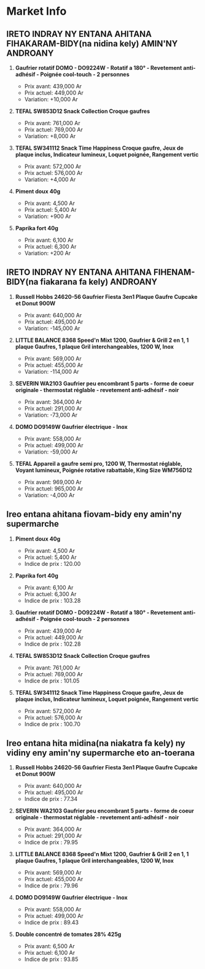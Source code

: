 # Market Info

## IRETO INDRAY NY ENTANA AHITANA FIHAKARAM-BIDY(na nidina kely) AMIN'NY ANDROANY

1. **Gaufrier rotatif DOMO - DO9224W - Rotatif a 180° - Revetement anti-adhésif - Poignée cool-touch - 2 personnes**
   - Prix avant: 439,000 Ar
   - Prix actuel: 449,000 Ar
   - Variation: +10,000 Ar

2. **TEFAL SW853D12 Snack Collection Croque gaufres**
   - Prix avant: 761,000 Ar
   - Prix actuel: 769,000 Ar
   - Variation: +8,000 Ar

3. **TEFAL SW341112 Snack Time Happiness Croque gaufre, Jeux de plaque inclus, Indicateur lumineux, Loquet poignée, Rangement vertic**
   - Prix avant: 572,000 Ar
   - Prix actuel: 576,000 Ar
   - Variation: +4,000 Ar

4. **Piment doux 40g**
   - Prix avant: 4,500 Ar
   - Prix actuel: 5,400 Ar
   - Variation: +900 Ar

5. **Paprika fort 40g**
   - Prix avant: 6,100 Ar
   - Prix actuel: 6,300 Ar
   - Variation: +200 Ar

## IRETO INDRAY NY ENTANA AHITANA FIHENAM-BIDY(na fiakarana fa kely) ANDROANY

1. **Russell Hobbs 24620-56 Gaufrier Fiesta 3en1 Plaque Gaufre Cupcake et Donut 900W**
   - Prix avant: 640,000 Ar
   - Prix actuel: 495,000 Ar
   - Variation: -145,000 Ar

2. **LITTLE BALANCE 8368 Speed'n Mixt 1200, Gaufrier & Grill 2 en 1, 1 plaque Gaufres, 1 plaque Gril interchangeables, 1200 W, Inox**
   - Prix avant: 569,000 Ar
   - Prix actuel: 455,000 Ar
   - Variation: -114,000 Ar

3. **SEVERIN WA2103 Gaufrier peu encombrant 5 parts - forme de coeur originale - thermostat réglable - revetement anti-adhésif - noir**
   - Prix avant: 364,000 Ar
   - Prix actuel: 291,000 Ar
   - Variation: -73,000 Ar

4. **DOMO DO9149W Gaufrier électrique - Inox**
   - Prix avant: 558,000 Ar
   - Prix actuel: 499,000 Ar
   - Variation: -59,000 Ar

5. **TEFAL Appareil a gaufre semi pro, 1200 W, Thermostat réglable, Voyant lumineux, Poignée rotative rabattable, King Size WM756D12**
   - Prix avant: 969,000 Ar
   - Prix actuel: 965,000 Ar
   - Variation: -4,000 Ar

## Ireo entana ahitana fiovam-bidy eny amin'ny supermarche

1. **Piment doux 40g**
   - Prix avant: 4,500 Ar
   - Prix actuel: 5,400 Ar
   - Indice de prix : 120.00

2. **Paprika fort 40g**
   - Prix avant: 6,100 Ar
   - Prix actuel: 6,300 Ar
   - Indice de prix : 103.28

3. **Gaufrier rotatif DOMO - DO9224W - Rotatif a 180° - Revetement anti-adhésif - Poignée cool-touch - 2 personnes**
   - Prix avant: 439,000 Ar
   - Prix actuel: 449,000 Ar
   - Indice de prix : 102.28

4. **TEFAL SW853D12 Snack Collection Croque gaufres**
   - Prix avant: 761,000 Ar
   - Prix actuel: 769,000 Ar
   - Indice de prix : 101.05

5. **TEFAL SW341112 Snack Time Happiness Croque gaufre, Jeux de plaque inclus, Indicateur lumineux, Loquet poignée, Rangement vertic**
   - Prix avant: 572,000 Ar
   - Prix actuel: 576,000 Ar
   - Indice de prix : 100.70

## Ireo entana hita midina(na niakatra fa kely) ny vidiny eny amin'ny supermarche eto an-toerana

1. **Russell Hobbs 24620-56 Gaufrier Fiesta 3en1 Plaque Gaufre Cupcake et Donut 900W**
   - Prix avant: 640,000 Ar
   - Prix actuel: 495,000 Ar
   - Indice de prix : 77.34

2. **SEVERIN WA2103 Gaufrier peu encombrant 5 parts - forme de coeur originale - thermostat réglable - revetement anti-adhésif - noir**
   - Prix avant: 364,000 Ar
   - Prix actuel: 291,000 Ar
   - Indice de prix : 79.95

3. **LITTLE BALANCE 8368 Speed'n Mixt 1200, Gaufrier & Grill 2 en 1, 1 plaque Gaufres, 1 plaque Gril interchangeables, 1200 W, Inox**
   - Prix avant: 569,000 Ar
   - Prix actuel: 455,000 Ar
   - Indice de prix : 79.96

4. **DOMO DO9149W Gaufrier électrique - Inox**
   - Prix avant: 558,000 Ar
   - Prix actuel: 499,000 Ar
   - Indice de prix : 89.43

5. **Double concentré de tomates 28% 425g**
   - Prix avant: 6,500 Ar
   - Prix actuel: 6,100 Ar
   - Indice de prix : 93.85

